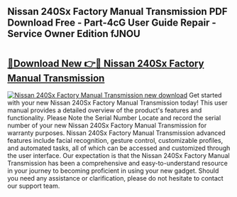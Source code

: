 ## Nissan 240Sx Factory Manual Transmission PDF Download Free - Part-4cG User Guide Repair - Service Owner Edition fJNOU

# <h2><a href="http://bc67516.oget.top/?id=Nissan+240Sx+Factory+Manual+Transmission">🔗Download New 👉🔴 Nissan 240Sx Factory Manual Transmission</a></h2>

[![Nissan 240Sx Factory Manual Transmission new download](https://i.imgur.com/5g1atiW.png)](http://bc67516.oget.top/?id=Nissan+240Sx+Factory+Manual+Transmission)
Get started with your new Nissan 240Sx Factory Manual Transmission today! This user manual provides a detailed overview of the product's features and functionality. Please Note the Serial Number Locate and record the serial number of your new Nissan 240Sx Factory Manual Transmission for warranty purposes. Nissan 240Sx Factory Manual Transmission advanced features include facial recognition, gesture control, customizable profiles, and automated tasks, all of which can be accessed and customized through the user interface. Our expectation is that the Nissan 240Sx Factory Manual Transmission has been a comprehensive and easy-to-understand resource in your journey to becoming proficient in using your new gadget. Should you need any assistance or clarification, please do not hesitate to contact our support team.
